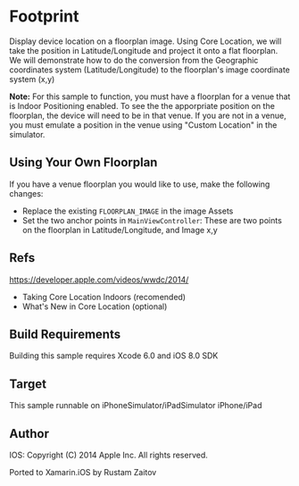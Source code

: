 Footprint
==============

Display device location on a floorplan image.
Using Core Location, we will take the position in Latitude/Longitude and project it onto a flat floorplan. We will demonstrate how to do the conversion from the Geographic coordinates system (Latitude/Longitude) to the floorplan's image coordinate system (x,y)

**Note:** For this sample to function, you must have a floorplan for a venue that is Indoor Positioning enabled. To see the the apporpriate position on the floorplan, the device will need to be in that venue. If you are not in a venue, you must emulate a position in the venue using "Custom Location" in the simulator.

Using Your Own Floorplan
------------------------
If you have a venue floorplan you would like to use, make the following changes:

* Replace the existing `FLOORPLAN_IMAGE` in the image Assets
* Set the two anchor points in `MainViewController`: These are two points on the floorplan in Latitude/Longitude, and Image x,y

Refs
----
https://developer.apple.com/videos/wwdc/2014/

* Taking Core Location Indoors (recomended)
* What's New in Core Location (optional)

Build Requirements
------------------

Building this sample requires Xcode 6.0 and iOS 8.0 SDK

Target
------
This sample runnable on iPhoneSimulator/iPadSimulator iPhone/iPad

Author
------ 
IOS:
Copyright (C) 2014 Apple Inc. All rights reserved.

Ported to Xamarin.iOS by Rustam Zaitov
